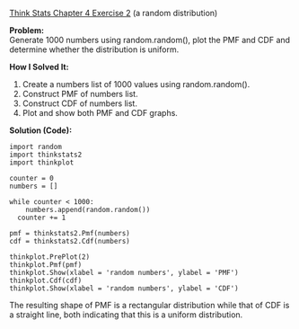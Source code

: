 [Think Stats Chapter 4 Exercise 2](http://greenteapress.com/thinkstats2/html/thinkstats2005.html#toc41) (a random distribution)

**Problem:**  
Generate 1000 numbers using random.random(), plot the PMF and CDF and determine whether the distribution is uniform.

**How I Solved It:**  
1. Create a numbers list of 1000 values using random.random().  
2. Construct PMF of numbers list.  
3. Construct CDF of numbers list.  
4. Plot and show both PMF and CDF graphs.

**Solution (Code):**  
    
    import random  
    import thinkstats2  
    import thinkplot

    counter = 0  
    numbers = []

    while counter < 1000:  
	    numbers.append(random.random())  
	  counter += 1

    pmf = thinkstats2.Pmf(numbers)  
    cdf = thinkstats2.Cdf(numbers)

    thinkplot.PrePlot(2)  
    thinkplot.Pmf(pmf)  
    thinkplot.Show(xlabel = 'random numbers', ylabel = 'PMF')  
    thinkplot.Cdf(cdf)  
    thinkplot.Show(xlabel = 'random numbers', ylabel = 'CDF')
    
The resulting shape of PMF is a rectangular distribution while that of CDF is a straight line, both indicating that this is a uniform distribution.
